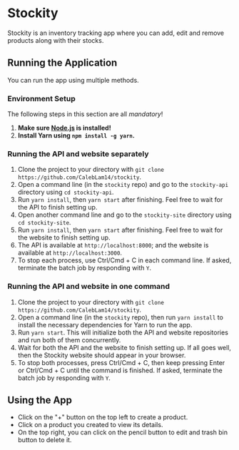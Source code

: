 # Stockity

Stockity is an inventory tracking app where you can add, edit and remove products along with their stocks.

## Running the Application

You can run the app using multiple methods.

### Environment Setup

The following steps in this section are all _mandatory_!

1. **Make sure [Node.js](https://nodejs.org/) is installed!**
2. **Install Yarn using `npm install -g yarn`.**

### Running the API and website separately

1. Clone the project to your directory with `git clone https://github.com/CalebLam14/stockity`.
2. Open a command line (in the `stockity` repo) and go to the `stockity-api` directory using `cd stockity-api`.
3. Run `yarn install`, then `yarn start` after finishing. Feel free to wait for the API to finish setting up.
4. Open another command line and go to the `stockity-site` directory using `cd stockity-site`.
5. Run `yarn install`, then `yarn start` after finishing. Feel free to wait for the website to finish setting up.
6. The API is available at `http://localhost:8000`; and the website is available at `http://localhost:3000`.
7. To stop each process, use Ctrl/Cmd + C in each command line. If asked, terminate the batch job by responding with `Y`.

### Running the API and website in one command

1. Clone the project to your directory with `git clone https://github.com/CalebLam14/stockity`.
2. Open a command line (in the `stockity` repo), then run `yarn install` to install the necessary dependencies for Yarn to run the app.
3. Run `yarn start`. This will initialize both the API and website repositories and run both of them concurrently.
4. Wait for both the API and the website to finish setting up. If all goes well, then the Stockity website should appear in your browser.
5. To stop both processes, press Ctrl/Cmd + C, then keep pressing Enter or Ctrl/Cmd + C until the command is finished. If asked, terminate the batch job by responding with `Y`.

## Using the App

- Click on the "+" button on the top left to create a product.
- Click on a product you created to view its details.
- On the top right, you can click on the pencil button to edit and trash bin button to delete it.
